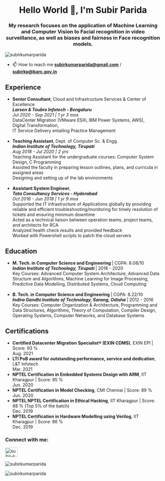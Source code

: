 <h1 align="center">Hello World 👋, I'm Subir Parida</h1>
<h3 align="center"> My research focuses on the application of Machine Learning and Computer Vision to Facial recognition in video surveillance, as well as biases and fairness in Face recognition models. </h3>
<!-- Placed in between organizations and technology, I am committed and enthusiastic in what I do -->

<p align="left"> <img src="https://komarev.com/ghpvc/?username=subirkumarparida&label=Profile%20views&color=0e75b6&style=flat" alt="subirkumarparida" /> </p>

<!-- - 🔭 I’m currently researching on **Face Recognition from video for Surveillance Scenarios** -->

- 📫 How to reach me **subirkumarparida@gmail.com** / **subirkp@barc.gov.in**

<!-- - 📄 Know about my experiences [Resume](https://drive.google.com/file/d/1U651bxJXqQqfWzLAahUlMIxm1qCke1fJ/view?usp=sharing) -->

<h2 align="left">Experience</h3>
<ul>
  <li><b> Senior Consultant</b>, Cloud and Infrastructure Services & Center of Excellence <br />
  <b><i> Larsen & Toubro Infotech - Bengaluru </i></b> <br /> 
    <i> Jul 2020 - Sep 2021 | 1 yr 3 mos </i> <br />
    DataCenter Migration (VMware ESXi, IBM Power Systems, AWS), <br />
    Digital Transformation, <br />
    IT Service Delivery entailing Practice Management</li> <br />
  
  <li><b> Teaching Assistant</b>, Dept. of Computer Sc. & Engg. <br/>
    <b><i> Indian Institute of Technology, Tirupati </i></b> <br /> 
    <i>Aug 2018 - Jul 2020 | 2 yrs </i> <br/> 
    Teaching Assistant for the undergraduate courses: Computer System Design, C Programming <br/>
    Assisted the faculty in preparing lesson outlines, plans, and curricula in assigned areas <br/>
    Designing and setting up of the lab environments</li> <br />
  
  <li><b> Assistant System Engineer</b>, <br/>
    <b><i> Tata Consultancy Services - Hyderabad </i> </b> <br/>
    <i> Oct 2016 - Jun 2018 | 1 yr 9 mos </i> </br>
    Supported the IT infrastructure of Applications globally by providing reliable and efficient troubleshooting/monitoring for timely resolution of tickets and ensuring minimum downtime <br/>
    Acted as a technical liaison between operation teams, project teams, and architects for RCA  <br/>
    Analyzed health check results and provided feedback  <br/>
    Worked with Powershell scripts to patch the cloud servers  <br/> </li>
</ul>

<h2 align="left"> Education </h3>
<ul>
  <li><b> M. Tech. in Computer Science and Engineering </b> | CGPA: 8.08/10 <br/>
    <b><i> Indian Institute of Technology, Tirupati </i></b> | 2018 - 2020 <br />  
    Key Courses: Advanced Computer System Architecture, Advanced Data Structure and Algorithms, 
    Machine Learning for Image Processing, Predictive Data Modelling, Distributed Systems, Cloud Computing </li> <br />
  
  <li><b> B. Tech. in Computer Science and Engineering </b> | CGPA: 8.22/10 <br/>
   <b><i> Indira Gandhi Institute of Technology, Sarang, Odisha </i></b> | 2012 - 2016 <br />  
   Key Courses: Computer Organization & Architecture, Programming and Data Structures, Algorithms, 
    Theory of Computation, Compiler Design, Operating Systems, Computer Networks, and Database Systems </li>

</ul>

<h2 align="left"> Certifications </h3>
<ul>
  <li><b> Certified Datacenter Migration Specialist® (EXIN CDMS)</b>, EXIN EPI  | Score: 93 % <br/>
    Aug. 2021 <br /> </li>
  
  <li><b> LTI PoB award for outstanding performance, service and dedication</b>, L&T Infotech <br/>
    Mar. 2021 <br /> </li>
  
  <li><b> NPTEL Certification in Embedded Systems Design with ARM</b>, IIT Kharagpur | Score: 95 % <br/>
  Jun. 2020 <br /> </li>
  
  <li><b> NPTEL Certification in Model Checking</b>, CMI Chennai | Score: 89 % <br/>
  Jun. 2020 <br /> </li>
  
  <li><b> NPTEL NPTEL Certification in Ethical Hacking</b>, IIT Kharagpur | Score: 88 % (Top 5% of the batch) <br/>
  Dec. 2019 <br /> </li>
  
  <li><b> NPTEL Certification in Hardware Modelling using Verilog</b>, IIT Kharagpur | Score: 86 % <br/>
  Dec. 2019 <br /> </li>
  
 </ul>

<h3 align="left">Connect with me:</h3>
<p align="left">
<a href="https://linkedin.com/in/subir-k" target="blank"><img align="center" src="https://raw.githubusercontent.com/rahuldkjain/github-profile-readme-generator/master/src/images/icons/Social/linked-in-alt.svg" alt="subir-k" height="30" width="40" /></a>
</p> 

<p><img align="center" src="https://github-readme-stats.vercel.app/api/top-langs?username=subirkumarparida&show_icons=true&locale=en&layout=compact" alt="subirkumarparida" /></p>

<p><img align="center" src="https://github-readme-streak-stats.herokuapp.com/?user=subirkumarparida&" alt="subirkumarparida" /></p>
